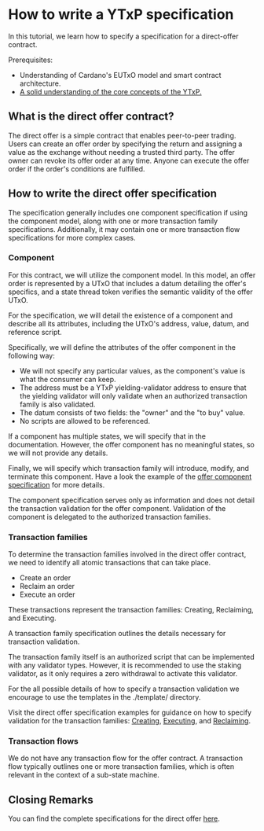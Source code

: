 # How to write a YTxP specification

In this tutorial, we learn how to specify a specification for a direct-offer contract.

Prerequisites:

- Understanding of Cardano's EUTxO model and smart contract architecture.
- [A solid understanding of the core concepts of the YTxP.](/docs/README.md)

## What is the direct offer contract?

The direct offer is a simple contract that enables peer-to-peer trading. Users can create an offer order by specifying the return and assigning a value as the exchange without needing a trusted third party. The offer owner can revoke its offer order at any time. Anyone can execute the offer order if the order's conditions are fulfilled.

## How to write the direct offer specification

The specification generally includes one component specification if using the component model, along with one or more transaction family specifications. Additionally, it may contain one or more transaction flow specifications for more complex cases.

### Component

For this contract, we will utilize the component model. In this model, an offer order is represented by a UTxO that includes a datum detailing the offer's specifics, and a state thread token verifies the semantic validity of the offer UTxO.

For the specification, we will detail the existence of a component and describe all its attributes, including the UTxO's address, value, datum, and reference script.

Specifically, we will define the attributes of the offer component in the following way:

- We will not specify any particular values, as the component's value is what the consumer can keep.
- The address must be a YTxP yielding-validator address to ensure that the yielding validator will only validate when an authorized transaction family is also validated.
- The datum consists of two fields: the "owner" and the "to buy" value.
- No scripts are allowed to be referenced.

If a component has multiple states, we will specify that in the documentation. However, the offer component has no meaningful states, so we will not provide any details.

Finally, we will specify which transaction family will introduce, modify, and terminate this component. Have a look the example of the [offer component specification](/ytxp-plutarch/examples/direct-offer/doc/components/offer.md) for more details.

The component specification serves only as information and does not detail the transaction validation for the offer component. Validation of the component is delegated to the authorized transaction families.

### Transaction families
To determine the transaction families involved in the direct offer contract, we need to identify all atomic transactions that can take place.

- Create an order
- Reclaim an order
- Execute an order

These transactions represent the transaction families: Creating, Reclaiming, and Executing.

A transaction family specification outlines the details necessary for transaction validation.

The transaction family itself is an authorized script that can be implemented with any validator types. However, it is recommended to use the staking validator, as it only requires a zero withdrawal to activate this validator.

For the all possible details of how to specify a transaction validation we encourage to use the templates in the ./template/ directory.

Visit the direct offer specification examples for guidance on how to specify validation for the transaction families: [Creating](/ytxp-plutarch/examples/direct-offer/doc/transaction-families/creating.md), [Executing](/ytxp-plutarch/examples/direct-offer/doc/transaction-families/executing.md ), and [Reclaiming](/ytxp-plutarch/examples/direct-offer/doc/transaction-families/reclaiming.md).

### Transaction flows

We do not have any transaction flow for the offer contract. A transaction flow typically outlines one or more transaction families, which is often relevant in the context of a sub-state machine.

## Closing Remarks

You can find the complete specifications for the direct offer [here](/ytxp-plutarch/examples/direct-offer/doc/README.md).
